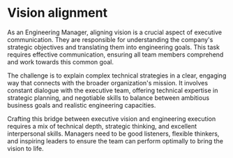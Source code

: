 # Vision alignment

As an Engineering Manager, aligning vision is a crucial aspect of executive communication. They are responsible for understanding the company's strategic objectives and translating them into engineering goals. This task requires effective communication, ensuring all team members comprehend and work towards this common goal.

The challenge is to explain complex technical strategies in a clear, engaging way that connects with the broader organization's mission. It involves constant dialogue with the executive team, offering technical expertise in strategic planning, and negotiable skills to balance between ambitious business goals and realistic engineering capacities.

Crafting this bridge between executive vision and engineering execution requires a mix of technical depth, strategic thinking, and excellent interpersonal skills. Managers need to be good listeners, flexible thinkers, and inspiring leaders to ensure the team can perform optimally to bring the vision to life.